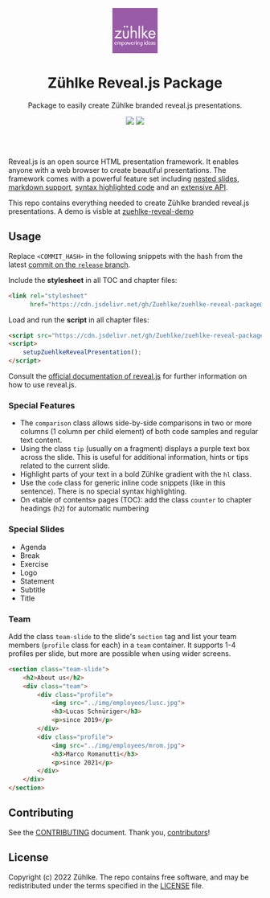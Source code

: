 <p align="center"><a href="https://github.com/Zuehlke"><img src="https://raw.githubusercontent.com/Zuehlke/zuehlke-reveal-package/main/src/assets/img/zuehlke-logo.jpg" alt="Zuehlke Logo" height="90"/></a></p>
<h1 align="center">Zühlke Reveal.js Package</h1>
<p align="center">Package to easily create Zühlke branded reveal.js presentations.</p>

<p align="center">
	<a href="https://github.com/Zuehlke/zuehlke-reveal-package/graphs/contributors"><img src="https://img.shields.io/github/contributors/Zuehlke/zuehlke-reveal-package"></a>
  <a href="https://github.com/Zuehlke/zuehlke-reveal-package/commits/main"><img src="https://img.shields.io/github/last-commit/Zuehlke/zuehlke-reveal-package" ></a>

</p><br/><br/>

Reveal.js is an open source HTML presentation framework. It enables anyone with a web browser to create beautiful presentations. The framework comes with a powerful feature set including [nested slides](https://revealjs.com/vertical-slides/), [markdown support](https://revealjs.com/markdown/), [syntax highlighted code](https://revealjs.com/code/) and an [extensive API](https://revealjs.com/api/).

This repo contains everything needed to create Zühlke branded reveal.js presentations.
A demo is visble at [zuehlke-reveal-demo](https://romanutti.github.io/zuehlke-reveal-demo)

## Usage
Replace `<COMMIT_HASH>` in the following snippets with the hash from the latest [commit on the `release` branch](https://github.com/Zuehlke/zuehlke-reveal-package/commits/release).

Include the **stylesheet** in all TOC and chapter files:
```html
<link rel="stylesheet"
      href="https://cdn.jsdelivr.net/gh/Zuehlke/zuehlke-reveal-package@<COMMIT_HASH>/release/index.css">
```

Load and run the **script** in all chapter files:
```html
<script src="https://cdn.jsdelivr.net/gh/Zuehlke/zuehlke-reveal-package@<COMMIT_HASH>/release/index.js"></script>
<script>
	setupZuehlkeRevealPresentation();
</script>
```

Consult the [official documentation of reveal.js](https://revealjs.com) for further information on how to use reveal.js.

### Special Features

* The `comparison` class allows side-by-side comparisons in two or more columns (1 column per child element) of both code samples and regular text content.
* Using the class `tip` (usually on a fragment) displays a purple text box across the slide. This is useful for additional information, hints or tips related to the current slide.
* Highlight parts of your text in a bold Zühlke gradient with the `hl` class.
* Use the `code` class for generic inline code snippets (like in this sentence). There is no special syntax highlighting.
* On «table of contents» pages (TOC): add the class `counter` to chapter headings (`h2`) for automatic numbering

### Special Slides

* Agenda
* Break
* Exercise
* Logo
* Statement
* Subtitle
* Title

### Team
Add the class `team-slide` to the slide's `section` tag and list your team members (`profile` class for each) in a `team` container.
It supports 1-4 profiles per slide, but more are possible when using wider screens.

```html
<section class="team-slide">
    <h2>About us</h2>
    <div class="team">
        <div class="profile">
            <img src="../img/employees/lusc.jpg">
            <h3>Lucas Schnüriger</h3>
            <p>since 2019</p>
        </div>
        <div class="profile">
            <img src="../img/employees/mrom.jpg">
            <h3>Marco Romanutti</h3>
            <p>since 2021</p>
        </div>
    </div>
</section>
```

## Contributing

See the [CONTRIBUTING] document.
Thank you, [contributors]!

[CONTRIBUTING]: CONTRIBUTING.md
[contributors]: https://github.com/Zuehlke/zuehlke-reveal-package/graphs/contributors

## License

Copyright (c) 2022 Zühlke. The repo contains free software, and may be redistributed
under the terms specified in the [LICENSE] file.

[LICENSE]: LICENSE
